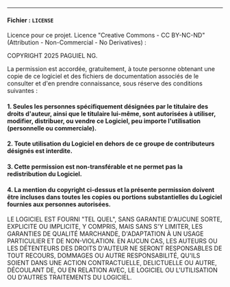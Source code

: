 
---

#### **Fichier : `LICENSE`**
Licence pour ce projet. Licence "Creative Commons - CC BY-NC-ND" (Attribution - Non-Commercial - No Derivatives) :


COPYRIGHT 2025 PAGUIEL NG.

La permission est accordée, gratuitement, à toute personne obtenant une copie de ce logiciel et des fichiers de documentation associés de le consulter et d'en prendre connaissance, sous réserve des conditions suivantes :

#### 1. Seules les personnes spécifiquement désignées par le titulaire des droits d'auteur, ainsi que le titulaire lui-même, sont autorisées à utiliser, modifier, distribuer, ou vendre ce Logiciel, peu importe l'utilisation (personnelle ou commerciale).
#### 2. Toute utilisation du Logiciel en dehors de ce groupe de contributeurs désignés est interdite.
#### 3. Cette permission est non-transférable et ne permet pas la redistribution du Logiciel.
#### 4. La mention du copyright ci-dessus et la présente permission doivent être incluses dans toutes les copies ou portions substantielles du Logiciel fournies aux personnes autorisées.

LE LOGICIEL EST FOURNI "TEL QUEL", SANS GARANTIE D'AUCUNE SORTE, EXPLICITE OU IMPLICITE, Y COMPRIS, MAIS SANS S'Y LIMITER, LES GARANTIES DE QUALITÉ MARCHANDE, D'ADAPTATION À UN USAGE PARTICULIER ET DE NON-VIOLATION. EN AUCUN CAS, LES AUTEURS OU LES DÉTENTEURS DES DROITS D'AUTEUR NE SERONT RESPONSABLES DE TOUT RECOURS, DOMMAGES OU AUTRE RESPONSABILITÉ, QU'ILS SOIENT DANS UNE ACTION CONTRACTUELLE, DELICTUELLE OU AUTRE, DÉCOULANT DE, OU EN RELATION AVEC, LE LOGICIEL OU L'UTILISATION OU D'AUTRES TRAITEMENTS DU LOGICIEL.

